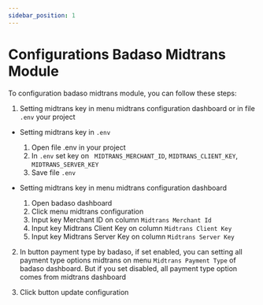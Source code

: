 ```yaml
---
sidebar_position: 1
---
```


# Configurations Badaso Midtrans Module

To configuration badaso midtrans module, you can follow these steps:

1. Setting midtrans key in menu midtrans configuration dashboard or in file `.env` your project

- Setting midtrans key in `.env`
    1. Open file .env in your project 
    2. In `.env` set key on ` MIDTRANS_MERCHANT_ID`, `MIDTRANS_CLIENT_KEY`, `MIDTRANS_SERVER_KEY`
    3. Save file `.env`

- Setting midtrans key in menu midtrans configuration dashboard
    1. Open badaso dashboard
    2. Click menu midtrans configuration
    3. Input key Merchant ID on column `Midtrans Merchant Id`
    4. Input key Midtrans Client Key on column `Midtrans Client Key`
    5. Input key Midtrans Server Key on column `Midtrans Server Key`

2. In button payment type by badaso, if set enabled, you can setting all payment type options midtrans on menu `Midtrans Payment Type` of badaso dashboard. But if you set disabled, all payment type option comes from midtrans dashboard

3. Click button update configuration

<p align="center">
  <a href="https://badaso-docs.uatech.co.id/">
    <img src="/img/midtrans-configuration.png"  alt="" />
  </a>
</p>






